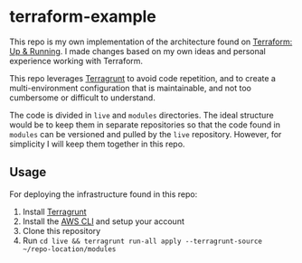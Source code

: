# terraform-example

This repo is my own implementation of the architecture found on [Terraform: Up & Running](https://www.terraformupandrunning.com/). 
I made changes based on my own ideas and personal experience working with Terraform. 

This repo leverages [Terragrunt](https://terragrunt.gruntwork.io/) to avoid code repetition, and to create a multi-environment configuration 
that is maintainable, and not too cumbersome or difficult to understand.

The code is divided in `live` and `modules` directories. The ideal structure would be to keep them in separate repositories
so that the code found in `modules` can be versioned and pulled by the `live` repository.  However, for simplicity I will keep
them together in this repo.

## Usage
For deploying the infrastructure found in this repo:

1. Install [Terragrunt](https://terragrunt.gruntwork.io/docs/getting-started/install/)
2. Install the [AWS CLI](https://docs.aws.amazon.com/cli/latest/userguide/getting-started-install.html#getting-started-install-instructions) and setup your account
3. Clone this repository
3. Run `cd live && terragrunt run-all apply --terragrunt-source ~/repo-location/modules`
